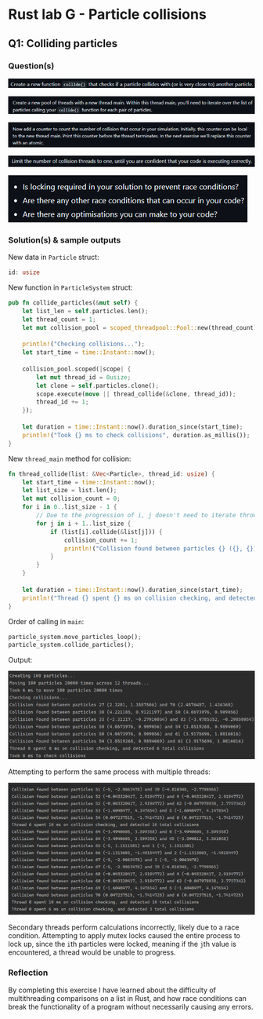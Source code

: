 # Rust lab G - Particle collisions

## Q1: Colliding particles

### Question(s)

![alt text](image.png)

![alt text](image-1.png)

![alt text](image-2.png)

![alt text](image-3.png)

![alt text](image-4.png)

### Solution(s) & sample outputs

New data in `Particle` struct:

```rs
id: usize
```

New function in `ParticleSystem` struct:

```rs
pub fn collide_particles(&mut self) {
    let list_len = self.particles.len();
    let thread_count = 1;
    let mut collision_pool = scoped_threadpool::Pool::new(thread_count);

    println!("Checking collisions...");
    let start_time = time::Instant::now();

    collision_pool.scoped(|scope| {
        let mut thread_id = 0usize;
        let clone = self.particles.clone();
        scope.execute(move || thread_collide(&clone, thread_id));
        thread_id += 1;
    });

    let duration = time::Instant::now().duration_since(start_time);
    println!("Took {} ms to check collisions", duration.as_millis());
}
```

New `thread_main` method for collision:

```rs
fn thread_collide(list: &Vec<Particle>, thread_id: usize) {
    let start_time = time::Instant::now();
    let list_size = list.len();
    let mut collision_count = 0;
    for i in 0..list_size - 1 {
        // Due to the progression of i, j doesn't need to iterate through previous values of i.
        for j in i + 1..list_size {
            if (list[i].collide(&list[j])) {
                collision_count += 1;
                println!("Collision found between particles {} ({}, {}) and {}! ({}, {})", i, list[i].x, list[i].y, j, list[j].x, list[j].y);
            }
        }
    }

    let duration = time::Instant::now().duration_since(start_time);
    println!("Thread {} spent {} ms on collision checking, and detected {} total collisions", thread_id, duration.as_millis(), collision_count);
}
```

Order of calling in `main`:

```rs
particle_system.move_particles_loop();
particle_system.collide_particles();
```

Output:

![alt text](image-5.png)

Attempting to perform the same process with multiple threads:

![alt text](image-6.png)

Secondary threads perform calculations incorrectly, likely due to a race condition. Attempting to apply mutex locks caused the entire process to lock up, since the `i`th particles were locked, meaning if the `j`th value is encountered, a thread would be unable to progress.

### Reflection

By completing this exercise I have learned about the difficulty of multithreading comparisons on a list in Rust, and how race conditions can break the functionality of a program without necessarily causing any errors.

<br></br>